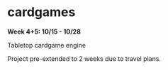 # cardgames

**Week 4+5: 10/15 - 10/28**

Tabletop cardgame engine

Project pre-extended to 2 weeks due to travel plans.

